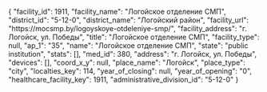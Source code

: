 {
    "facility_id": 1911,
    "facility_name": "Логойское отделение СМП",
    "district_id": "5-12-0",
    "district_name": "Логойский район",
    "facility_url": "https:\/\/mocsmp.by\/logoyskoye-otdeleniye-smp\/",
    "facility_address": "г. Логойск, ул. Победы",
    "title": "Логойское отделение СМП",
    "facility_type": null,
    "ap_1": "35",
    "name": "Логойское отделение СМП",
    "state": "public institution",
    "stats": [],
    "med_id": 380,
    "address": "г. Логойск, ул. Победы",
    "devices": [],
    "coord_x_y": null,
    "place_name": "Логойск",
    "place_type": "city",
    "localties_key": 114,
    "year_of_closing": null,
    "year_of_opening": "0",
    "healthcare_facility_key": 1911,
    "administrative_division_id": "5-12-0"
}